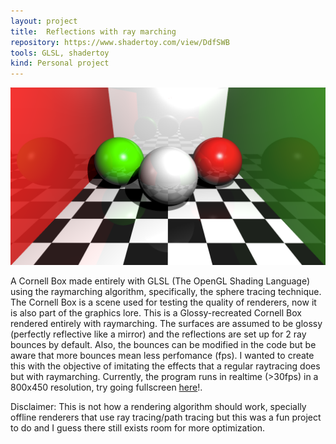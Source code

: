```yaml
---
layout: project
title:  Reflections with ray marching 
repository: https://www.shadertoy.com/view/DdfSWB
tools: GLSL, shadertoy
kind: Personal project
---
```


![Imgur](../images/projects/ray_marching_shader/raymarching.png)

A Cornell Box made entirely with GLSL (The OpenGL Shading Language) using the raymarching algorithm, specifically, the sphere tracing technique. The Cornell Box is a scene used for testing the quality of renderers, now it is also part of the graphics lore. This is a Glossy-recreated Cornell Box rendered entirely with raymarching. The surfaces are assumed to be glossy (perfectly reflective like a mirror) and the reflections are set up for 2 ray bounces by default. Also, the bounces can be modified in the code but be aware that more bounces mean less perfomance (fps). I wanted to create this with the objective of imitating the effects that a regular raytracing does but with raymarching. Currently, the program runs in realtime (>30fps) in a 800x450 resolution, try going fullscreen [here](https://www.shadertoy.com/view/DdfSWB)!. 

Disclaimer: This is not how a rendering algorithm should work, specially offline renderers that use ray tracing/path tracing but this was a fun project to do and I guess there still exists room for more optimization.